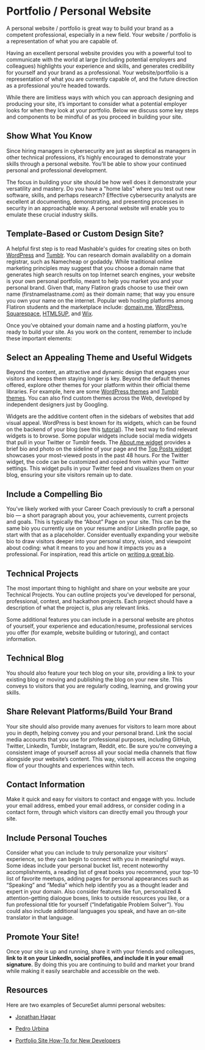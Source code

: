 # Portfolio / Personal Website


A personal website / portfolio is great way to build your brand as a competent professional, especially in a new field. Your website / portfolio is a representation of what you are capable of. 

Having an excellent personal website provides you with a powerful tool to communicate with the world at large (including potential employers and colleagues) highlights your experience and skills, and generates credibility for yourself and your brand as a professional.  Your website/portfolio is a representation of what you are currently capable of, and the future direction as a professional you’re headed towards.  

While there are limitless ways with which you can approach designing and producing your site, it’s important to consider what a potential employer looks for when they look at your portfolio.  Below we discuss some key steps and components to be mindful of as you proceed in building your site.


## Show What You Know

Since hiring managers in cybersecurity are just as skeptical as managers in other technical professions, it’s highly encouraged to demonstrate your skills through a personal website.  You’ll be able to show your continued personal and professional development.  
 
The focus in building your site should be how well does it demonstrate your versatility and mastery.   Do you have a  "home labs" where you test out new software, skills, and perhaps research?  Effective cybersecurity analysts are excellent at documenting, demonstrating, and presenting processes in security in an approachable way. A personal website will enable you to emulate these crucial industry skills.


## Template-Based or Custom Design Site?

A helpful first step is to read Mashable's guides for creating sites on both [WordPress](https://mashable.com/2013/06/11/wordpress-how-to/) and [Tumblr](https://mashable.com/2012/06/03/the-beginners-guide-to-tumblr/).  You can research domain availability on a domain registrar, such as Namecheap or godaddy. While traditional online marketing principles may suggest that you choose a domain name that generates high search results on top Internet search engines, your website is your own personal portfolio, meant to help you market you and your personal brand. Given that, many Flatiron grads choose to use their own name (firstnamelastname.com) as their domain name; that way you ensure you own your name on the internet.  Popular web hosting platforms among Flatiron students and the marketplace include: [domain.me](https://domain.me/), [WordPress](https://wordpress.com/), [Squarespace](https://www.squarespace.com/), [HTML5UP](https://html5up.net/), and [Wix](https://www.wix.com/).

Once you’ve obtained your domain name and a hosting platform, you’re ready to build your site.  As you work on the content, remember to include these important elements:

## Select an Appealing Theme and Useful Widgets

Beyond the content, an attractive and dynamic design that engages your visitors and keeps them staying longer is key.  Beyond the default themes offered, explore other themes for your platform within their official theme libraries.  For example, here are some [WordPress themes](https://wordpress.com/themes) and [Tumblr themes](https://www.tumblr.com/themes/). You can also find custom themes across the Web, developed by independent designers just by Googling.  

Widgets are the additive content often in the sidebars of websites that add visual appeal. WordPress is best known for its widgets, which can be found on the backend of your blog (see this [tutorial](https://en.support.wordpress.com/widgets/)). The best way to find relevant widgets is to browse. Some popular widgets include social media widgets that pull in your Twitter or Tumblr feeds.  The [About.me widget](https://en.support.wordpress.com/widgets/about-me/) provides a brief bio and photo on the sideline of your page and the [Top Posts widget](https://en.support.wordpress.com/widgets/top-posts-widget/) showcases your most-viewed posts in the past 48 hours.  For the Twitter widget, the code can be customized and copied from within your Twitter settings. This widget pulls in your Twitter feed and visualizes them on your blog, ensuring your site visitors remain up to date.

## Include a Compelling Bio

You’ve likely worked with your Career Coach previously to craft a personal bio — a short paragraph about you, your achievements, current projects and goals. This is typically the “About” Page on your site.  This can be the same bio you currently use on your resume and/or LinkedIn profile page, so start with that as a placeholder.  Consider eventually expanding your website bio to draw visitors deeper into your personal story, vision, and viewpoint about coding: what it means to you and how it impacts you as a professional.  For inspiration, read this article on [writing a great bio](https://www.fastcompany.com/3007103/art-writing-your-own-bio-how-toot-your-horn-without-sounding-blowhard).

## Technical Projects

The most important thing to highlight and share on your website are your Technical Projects.  You can outline projects you’ve developed for personal, professional, contest, and hackathon projects.  Each project should have a description of what the project is, plus any relevant links.

Some additional features you can include in a personal website are photos of yourself, your experience and education/resume, professional services you offer (for example, website building or tutoring), and contact information.

## Technical Blog

You should also feature your tech blog on your site, providing a link to your existing blog or moving and publishing the blog on your new site.  This conveys to visitors that you are regularly coding, learning, and growing your skills.

## Share Relevant Platforms/Build Your Brand

Your site should also provide many avenues for visitors to learn more about you in depth, helping convey you and your personal brand. Link the social media accounts that you use for professional purposes, including GitHub, Twitter, LinkedIn, Tumblr, Instagram, Reddit, etc.  Be sure you’re conveying a consistent image of yourself across all your social media channels that flow alongside your website’s content.  This way, visitors will access the ongoing flow of your thoughts and experiences within tech.

## Contact Information

Make it quick and easy for visitors to contact and engage with you.  Include your email address, embed your email address, or consider coding in a contact form, through which visitors can directly email you through your site.

## Include Personal Touches

Consider what you can include to truly personalize your visitors’ experience, so they can begin to connect with you in meaningful ways. Some ideas include your personal bucket list, recent noteworthy accomplishments, a reading list of great books you recommend, your top-10 list of favorite meetups, adding pages for personal appearances such as “Speaking” and “Media” which help identify you as a thought leader and expert in your domain.   Also consider features like fun, personalized & attention-getting dialogue boxes, links to outside resources you like, or a fun professional title for yourself (“Indefatigable Problem Solver”).  You could also include additional languages you speak, and have an on-site translator in that language.

## Promote Your Site!

Once your site is up and running, share it with your friends and colleagues, **link to it on your LinkedIn, social profiles, and include it in your email signature.**  By doing this you are continuing to build and market your brand while making it easily searchable and accessible on the web.  

## Resources
 
Here are two examples of SecureSet alumni personal websites: 
- [Jonathan Hagar](https://www.vividhacks.com/) 
- [Pedro Urbina](https://terraflux.github.io/)

- [Portfolio Site How-To for New Developers](https://medium.com/@sethalexander/portfolio-site-how-to-for-new-developers-b1a1e01c4f8a)


